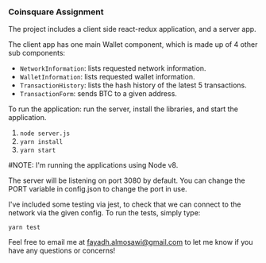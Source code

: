 ### Coinsquare Assignment

The project includes a client side react-redux application, and a server app.

The client app has one main Wallet component, which is made up of 4 other sub components:

* `NetworkInformation`: lists requested network information.
* `WalletInformation`: lists requested wallet information.
* `TransactionHistory`: lists the hash history of the latest 5 transactions.
* `TransactionForm`: sends BTC to a given address.

To run the application: run the server, install the libraries, and start the application.

1. `node server.js`
2. `yarn install`
3. `yarn start`

#NOTE: I'm running the applications using Node v8.

The server will be listening on port 3080 by default. You can change the PORT variable in config.json to change the port in use.

I've included some testing via jest, to check that we can connect to the network via the given config.
To run the tests, simply type:

`yarn test`

Feel free to email me at fayadh.almosawi@gmail.com to let me know if you have any questions or concerns!